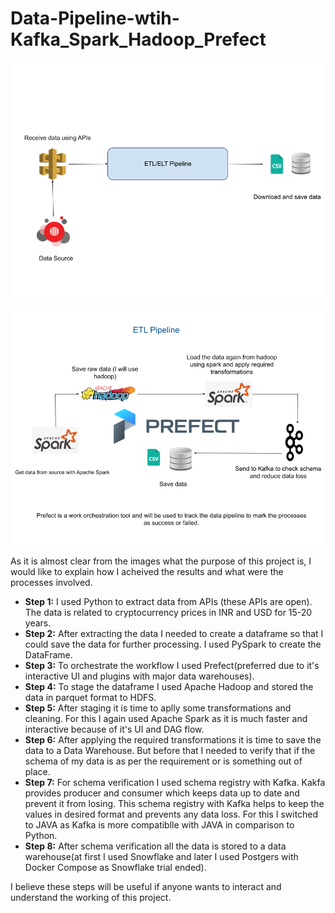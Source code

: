 # Data-Pipeline-wtih-Kafka_Spark_Hadoop_Prefect

![Project Structure](/images/Project-Structure.png "a title")

![Data Pipeline](/images/Data-Pipeline.png "a title")

As it is almost clear from the images what the purpose of this project is, I would like to explain how I acheived the results and what were the processes involved.

<ul>
<li><b>Step 1:</b> I used Python to extract data from APIs (these APIs are open). The data is related to cryptocurrency prices in INR and USD for 15-20 years.</li>
<li><b>Step 2:</b> After extracting the data I needed to create a dataframe so that I could save the data for further processing. I used PySpark to create the DataFrame.</li>
<li><b>Step 3:</b> To orchestrate the workflow I used Prefect(preferred due to it's interactive UI and plugins with major data warehouses).</li>
<li><b>Step 4:</b> To stage the dataframe I used Apache Hadoop and stored the data in parquet format to HDFS.</li>
<li><b>Step 5:</b> After staging it is time to aplly some transformations and cleaning. For this I again used Apache Spark as it is much faster and interactive because of it's UI and DAG flow.</li>
<li><b>Step 6:</b> After applying the required transformations it is time to save the data to a Data Warehouse. But before that I needed to verify that if the schema of my data is as per the requirement or is something out of place.</li>
<li><b>Step 7:</b> For schema verification I used schema registry with Kafka. Kakfa provides producer and consumer which keeps data up to date and prevent it from losing. This schema registry with Kafka helps to keep the values in desired format and prevents any data loss. For this I switched to JAVA as Kafka is more compatiblle with JAVA in comparison to Python.</li>
<li><b>Step 8:</b> After schema verification all the data is stored to a data warehouse(at first I used Snowflake and later I used Postgers with Docker Compose as Snowflake trial ended).</li>
</ul>

I believe these steps will be useful if anyone wants to interact and understand the working of this project.

